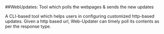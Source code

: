 
##WebUpdates: Tool which polls the webpages & sends the new updates


A CLI-based tool which helps users in configuring customized http-based updates. 
Given a http based url, Web-Updater can timely poll its contents as per the response type.


